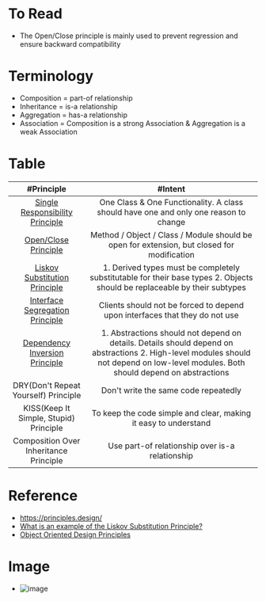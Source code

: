 # To Read
* The Open/Close principle is mainly used to prevent regression and ensure backward compatibility

# Terminology
* Composition = part-of relationship
* Inheritance = is-a relationship
* Aggregation = has-a relationship
* Association = Composition is a strong Association & Aggregation is a weak Association


# Table
| #Principle  | #Intent |
| :---: | :---: | 
| [Single Responsibility Principle](https://stackify.com/solid-design-principles/) | One Class & One Functionality. A class should have one and only one reason to change |
| [Open/Close Principle](https://stackify.com/solid-design-open-closed-principle/) | Method / Object / Class / Module should be open for extension, but closed for modification |
| [Liskov Substitution Principle](https://stackify.com/solid-design-liskov-substitution-principle/) | 1. Derived types must be completely substitutable for their base types 2. Objects should be replaceable by their subtypes |
| [Interface Segregation Principle](https://stackify.com/interface-segregation-principle/) | Clients should not be forced to depend upon interfaces that they do not use |
| [Dependency Inversion Principle](https://stackify.com/dependency-inversion-principle/) | 1. Abstractions should not depend on details. Details should depend on abstractions 2. High-level modules should not depend on low-level modules. Both should depend on abstractions |
| DRY(Don't Repeat Yourself) Principle | Don't write the same code repeatedly |
| KISS(Keep It Simple, Stupid) Principle | To keep the code simple and clear, making it easy to understand |
| Composition Over Inheritance Principle | Use part-of relationship over is-a relationship |


# Reference
* https://principles.design/
* [What is an example of the Liskov Substitution Principle?](https://stackoverflow.com/questions/56860/what-is-an-example-of-the-liskov-substitution-principle)
* [Object Oriented Design Principles](https://www.oodesign.com/)


# Image
* ![image](https://user-images.githubusercontent.com/7721150/143620201-fd99c82d-8ede-482c-8c63-3ad9424bea1c.png)
